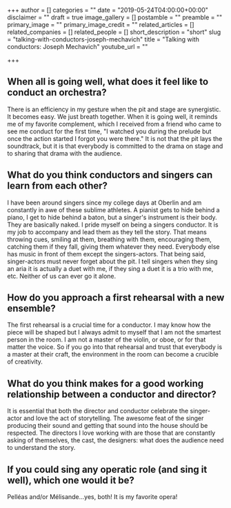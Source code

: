 +++
author = []
categories = ""
date = "2019-05-24T04:00:00+00:00"
disclaimer = ""
draft = true
image_gallery = []
postamble = ""
preamble = ""
primary_image = ""
primary_image_credit = ""
related_articles = []
related_companies = []
related_people = []
short_description = "short"
slug = "talking-with-conductors-joseph-mechavich"
title = "Talking with conductors: Joseph Mechavich"
youtube_url = ""

+++
## When all is going well, what does it feel like to conduct an orchestra? 

There is an efficiency in my gesture when the pit and stage are synergistic. It becomes easy. We just breath together. When it is going well, it reminds me of my favorite complement, which I received from a friend who came to see me conduct for the first time, "I watched you during the prelude but once the action started I forgot you were there." It is not that the pit lays the soundtrack, but it is that everybody is committed to the drama on stage and to sharing that drama with the audience.

## What do you think conductors and singers can learn from each other? 

I have been around singers since my college days at Oberlin and am constantly in awe of these sublime athletes. A pianist gets to hide behind a piano, I get to hide behind a baton, but a singer's instrument is their body. They are basically naked. I pride myself on being a singers conductor. It is my job to accompany and lead them as they tell the story. That means throwing cues, smiling at them, breathing with them, encouraging them, catching them if they fall, giving them whatever they need. Everybody else has music in front of them except the singers-actors. That being said, singer-actors must never forget about the pit. I tell singers when they sing an aria it is actually a duet with me, if they sing a duet it is a trio with me, etc. Neither of us can ever go it alone.

## How do you approach a first rehearsal with a new ensemble? 

The first rehearsal is a crucial time for a conductor. I may know how the piece will be shaped but I always admit to myself that I am not the smartest person in the room. I am not a master of the violin, or oboe, or for that matter the voice. So if you go into that rehearsal and trust that everybody is a master at their craft, the environment in the room can become a crucible of creativity.

## What do you think makes for a good working relationship between a conductor and director? 

It is essential that both the director and conductor celebrate the singer-actor and love the act of storytelling. The awesome feat of the singer producing their sound and getting that sound into the house should be respected. The directors I love working with are those that are constantly asking of themselves, the cast, the designers: what does the audience need to understand the story.

## If you could sing any operatic role (and sing it well), which one would it be? 

Pelléas and/or Mélisande...yes, both! It is my favorite opera!